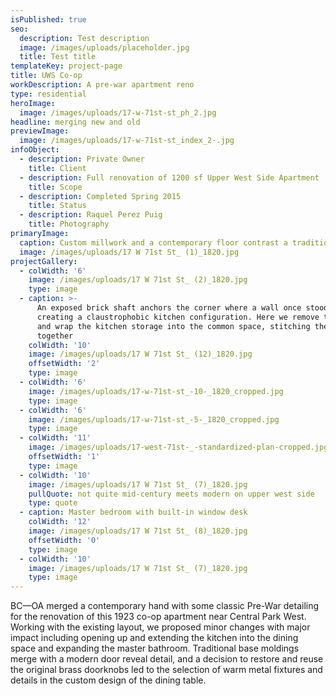 ```yaml
---
isPublished: true
seo:
  description: Test description
  image: /images/uploads/placeholder.jpg
  title: Test title
templateKey: project-page
title: UWS Co-op
workDescription: A pre-war apartment reno
type: residential
heroImage:
  image: /images/uploads/17-w-71st-st_ph_2.jpg
headline: merging new and old
previewImage:
  image: /images/uploads/17-w-71st-st_index_2-.jpg
infoObject:
  - description: Private Owner
    title: Client
  - description: Full renovation of 1200 sf Upper West Side Apartment
    title: Scope
  - description: Completed Spring 2015
    title: Status
  - description: Raquel Perez Puig
    title: Photography
primaryImage:
  caption: Custom millwork and a contemporary floor contrast a traditional baseboard
  image: /images/uploads/17 W 71st St_ (1)_1820.jpg
projectGallery:
  - colWidth: '6'
    image: /images/uploads/17 W 71st St_ (2)_1820.jpg
    type: image
  - caption: >-
      An exposed brick shaft anchors the corner where a wall once stood,
      creating a claustrophobic kitchen configuration. Here we remove the wall
      and wrap the kitchen storage into the common space, stitching the rooms
      together
    colWidth: '10'
    image: /images/uploads/17 W 71st St_ (12)_1820.jpg
    offsetWidth: '2'
    type: image
  - colWidth: '6'
    image: /images/uploads/17-w-71st-st_-10-_1820_cropped.jpg
    type: image
  - colWidth: '6'
    image: /images/uploads/17-w-71st-st_-5-_1820_cropped.jpg
    type: image
  - colWidth: '11'
    image: /images/uploads/17-west-71st-_-standardized-plan-cropped.jpg
    offsetWidth: '1'
    type: image
  - colWidth: '10'
    image: /images/uploads/17 W 71st St_ (7)_1820.jpg
    pullQuote: not quite mid-century meets modern on upper west side
    type: quote
  - caption: Master bedroom with built-in window desk
    colWidth: '12'
    image: /images/uploads/17 W 71st St_ (8)_1820.jpg
    offsetWidth: '0'
    type: image
  - colWidth: '10'
    image: /images/uploads/17 W 71st St_ (7)_1820.jpg
    type: image
---
```

BC—OA merged a contemporary hand with some classic Pre-War detailing for the renovation of this 1923 co-op apartment near Central Park West. Working with the existing layout, we proposed minor changes with major impact including opening up and extending the kitchen into the dining space and expanding the master bathroom. Traditional base moldings merge with a modern door reveal detail, and a decision to restore and reuse the original brass doorknobs led to the selection of warm metal fixtures and details in the custom design of the dining table.
